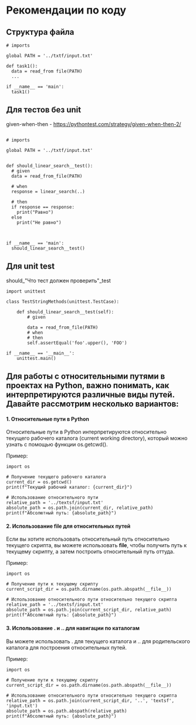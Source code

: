 # Рекомендации по коду
## Структура файла

```
# imports 

global PATH = '../txtf/input.txt'

def task1():
  data = read_from file(PATH)
  ...

if __name__ == 'main':
  task1()
```

## Для тестов без unit

given-when-then - https://pythontest.com/strategy/given-when-then-2/

```

# imports 

global PATH = '../txtf/input.txt'


def should_linear_search__test():
  # given
  data = read_from_file(PATH)
   
  # when
  response = linear_search(..)

  # then
  if response == response:
    print("Равно")
  else 
    print("Не равно")



if __name__ == 'main':
  should_linear_search__test()

```


## Для unit test

should_"Что тест должен проверить"_test
```
import unittest

class TestStringMethods(unittest.TestCase):

    def should_linear_search__test(self):
        # given

        data = read_from_file(PATH)
        # when
        # then
        self.assertEqual('foo'.upper(), 'FOO')

if __name__ == '__main__':
    unittest.main()
```

## Для работы с относительными путями в проектах на Python, важно понимать, как интерпретируются различные виды путей. Давайте рассмотрим несколько вариантов:

#### 1. Относительные пути в Python

Относительные пути в Python интерпретируются относительно текущего рабочего каталога (current working directory), который можно узнать с помощью функции os.getcwd().

Пример:
```
import os

# Получение текущего рабочего каталога
current_dir = os.getcwd()
print(f"Текущий рабочий каталог: {current_dir}")

# Использование относительного пути
relative_path = '../textsf/input.txt'
absolute_path = os.path.join(current_dir, relative_path)
print(f"Абсолютный путь: {absolute_path}")
```
#### 2. Использование __file__ для относительных путей

Если вы хотите использовать относительный путь относительно текущего скрипта, вы можете использовать __file__, чтобы получить путь к текущему скрипту, а затем построить относительный путь оттуда.

Пример:
```
import os

# Получение пути к текущему скрипту
current_script_dir = os.path.dirname(os.path.abspath(__file__))

# Использование относительного пути относительно текущего скрипта
relative_path = '../textsf/input.txt'
absolute_path = os.path.join(current_script_dir, relative_path)
print(f"Абсолютный путь: {absolute_path}")
```
#### 3. Использование . и .. для навигации по каталогам

Вы можете использовать . для текущего каталога и .. для родительского каталога для построения относительных путей.

Пример:

```
import os

# Получение пути к текущему скрипту
current_script_dir = os.path.dirname(os.path.abspath(__file__))

# Использование относительного пути относительно текущего скрипта
relative_path = os.path.join(current_script_dir, '..', 'textsf', 'input.txt')
absolute_path = os.path.abspath(relative_path)
print(f"Абсолютный путь: {absolute_path}")
```
